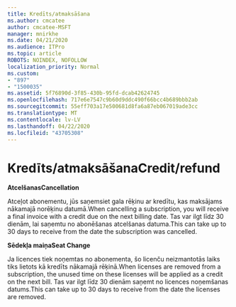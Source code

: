 ```yaml
---
title: Kredīts/atmaksāšana
ms.author: cmcatee
author: cmcatee-MSFT
manager: mnirkhe
ms.date: 04/21/2020
ms.audience: ITPro
ms.topic: article
ROBOTS: NOINDEX, NOFOLLOW
localization_priority: Normal
ms.custom:
- "897"
- "1500035"
ms.assetid: 5f76890d-3f85-430b-95fd-dcab42624745
ms.openlocfilehash: 717e6e7547c9b60d9ddc490f66bcc4b689bbb2ab
ms.sourcegitcommit: 55eff703a17e500681d8fa6a87eb067019ade3cc
ms.translationtype: MT
ms.contentlocale: lv-LV
ms.lasthandoff: 04/22/2020
ms.locfileid: "43705308"
---
```

# <a name="creditrefund"></a><span data-ttu-id="9910d-102">Kredīts/atmaksāšana</span><span class="sxs-lookup"><span data-stu-id="9910d-102">Credit/refund</span></span>

<span data-ttu-id="9910d-103">**Atcelšanas**</span><span class="sxs-lookup"><span data-stu-id="9910d-103">**Cancellation**</span></span>
  
<span data-ttu-id="9910d-104">Atceļot abonementu, jūs saņemsiet gala rēķinu ar kredītu, kas maksājams nākamajā norēķinu datumā.</span><span class="sxs-lookup"><span data-stu-id="9910d-104">When cancelling a subscription, you will receive a final invoice with a credit due on the next billing date.</span></span> <span data-ttu-id="9910d-105">Tas var ilgt līdz 30 dienām, lai saņemtu no abonēšanas atcelšanas datuma.</span><span class="sxs-lookup"><span data-stu-id="9910d-105">This can take up to 30 days to receive from the date the subscription was cancelled.</span></span>
  
<span data-ttu-id="9910d-106">**Sēdekļa maiņa**</span><span class="sxs-lookup"><span data-stu-id="9910d-106">**Seat Change**</span></span>
  
<span data-ttu-id="9910d-107">Ja licences tiek noņemtas no abonementa, šo licenču neizmantotās laiks tiks lietots kā kredīts nākamajā rēķinā.</span><span class="sxs-lookup"><span data-stu-id="9910d-107">When licenses are removed from a subscription, the unused time on these licenses will be applied as a credit on the next bill.</span></span> <span data-ttu-id="9910d-108">Tas var ilgt līdz 30 dienām saņemt no licences noņemšanas datums.</span><span class="sxs-lookup"><span data-stu-id="9910d-108">This can take up to 30 days to receive from the date the licenses are removed.</span></span>